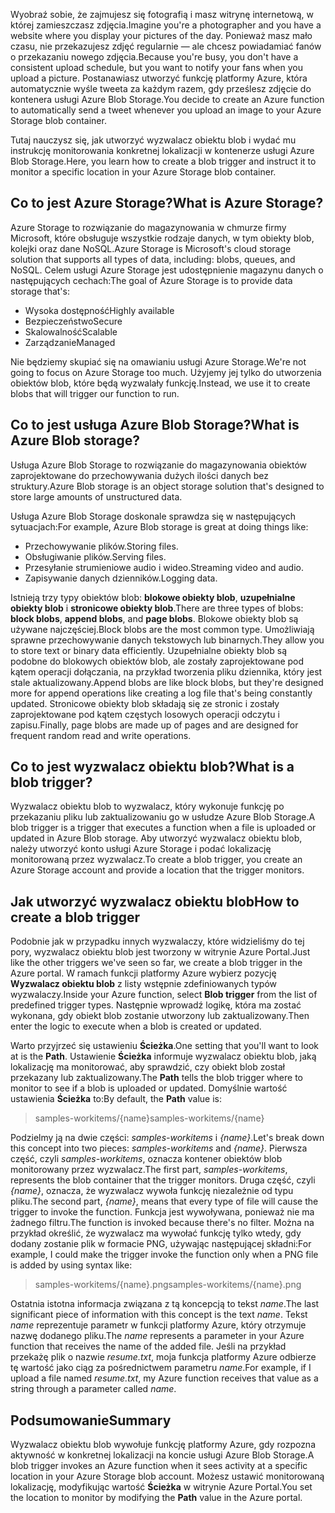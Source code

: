 <span data-ttu-id="fe085-101">Wyobraź sobie, że zajmujesz się fotografią i masz witrynę internetową, w której zamieszczasz zdjęcia.</span><span class="sxs-lookup"><span data-stu-id="fe085-101">Imagine you're a photographer and you have a website where you display your pictures of the day.</span></span> <span data-ttu-id="fe085-102">Ponieważ masz mało czasu, nie przekazujesz zdjęć regularnie — ale chcesz powiadamiać fanów o przekazaniu nowego zdjęcia.</span><span class="sxs-lookup"><span data-stu-id="fe085-102">Because you're busy, you don't have a consistent upload schedule, but you want to notify your fans when you upload a picture.</span></span> <span data-ttu-id="fe085-103">Postanawiasz utworzyć funkcję platformy Azure, która automatycznie wyśle tweeta za każdym razem, gdy prześlesz zdjęcie do kontenera usługi Azure Blob Storage.</span><span class="sxs-lookup"><span data-stu-id="fe085-103">You decide to create an Azure function to automatically send a tweet whenever you upload an image to your Azure Storage blob container.</span></span>

<span data-ttu-id="fe085-104">Tutaj nauczysz się, jak utworzyć wyzwalacz obiektu blob i wydać mu instrukcję monitorowania konkretnej lokalizacji w kontenerze usługi Azure Blob Storage.</span><span class="sxs-lookup"><span data-stu-id="fe085-104">Here, you learn how to create a blob trigger and instruct it to monitor a specific location in your Azure Storage blob container.</span></span>

## <a name="what-is-azure-storage"></a><span data-ttu-id="fe085-105">Co to jest Azure Storage?</span><span class="sxs-lookup"><span data-stu-id="fe085-105">What is Azure Storage?</span></span>

<span data-ttu-id="fe085-106">Azure Storage to rozwiązanie do magazynowania w chmurze firmy Microsoft, które obsługuje wszystkie rodzaje danych, w tym obiekty blob, kolejki oraz dane NoSQL.</span><span class="sxs-lookup"><span data-stu-id="fe085-106">Azure Storage is Microsoft's cloud storage solution that supports all types of data, including: blobs, queues, and NoSQL.</span></span> <span data-ttu-id="fe085-107">Celem usługi Azure Storage jest udostępnienie magazynu danych o następujących cechach:</span><span class="sxs-lookup"><span data-stu-id="fe085-107">The goal of Azure Storage is to provide data storage that's:</span></span>

- <span data-ttu-id="fe085-108">Wysoka dostępność</span><span class="sxs-lookup"><span data-stu-id="fe085-108">Highly available</span></span>
- <span data-ttu-id="fe085-109">Bezpieczeństwo</span><span class="sxs-lookup"><span data-stu-id="fe085-109">Secure</span></span>
- <span data-ttu-id="fe085-110">Skalowalność</span><span class="sxs-lookup"><span data-stu-id="fe085-110">Scalable</span></span>
- <span data-ttu-id="fe085-111">Zarządzanie</span><span class="sxs-lookup"><span data-stu-id="fe085-111">Managed</span></span>

<span data-ttu-id="fe085-112">Nie będziemy skupiać się na omawianiu usługi Azure Storage.</span><span class="sxs-lookup"><span data-stu-id="fe085-112">We're not going to focus on Azure Storage too much.</span></span> <span data-ttu-id="fe085-113">Użyjemy jej tylko do utworzenia obiektów blob, które będą wyzwalały funkcję.</span><span class="sxs-lookup"><span data-stu-id="fe085-113">Instead, we use it to create blobs that will trigger our function to run.</span></span>

## <a name="what-is-azure-blob-storage"></a><span data-ttu-id="fe085-114">Co to jest usługa Azure Blob Storage?</span><span class="sxs-lookup"><span data-stu-id="fe085-114">What is Azure Blob storage?</span></span>

<span data-ttu-id="fe085-115">Usługa Azure Blob Storage to rozwiązanie do magazynowania obiektów zaprojektowane do przechowywania dużych ilości danych bez struktury.</span><span class="sxs-lookup"><span data-stu-id="fe085-115">Azure Blob storage is an object storage solution that's designed to store large amounts of unstructured data.</span></span> 

<span data-ttu-id="fe085-116">Usługa Azure Blob Storage doskonale sprawdza się w następujących sytuacjach:</span><span class="sxs-lookup"><span data-stu-id="fe085-116">For example, Azure Blob storage is great at doing things like:</span></span>

- <span data-ttu-id="fe085-117">Przechowywanie plików.</span><span class="sxs-lookup"><span data-stu-id="fe085-117">Storing files.</span></span>
- <span data-ttu-id="fe085-118">Obsługiwanie plików.</span><span class="sxs-lookup"><span data-stu-id="fe085-118">Serving files.</span></span>
- <span data-ttu-id="fe085-119">Przesyłanie strumieniowe audio i wideo.</span><span class="sxs-lookup"><span data-stu-id="fe085-119">Streaming video and audio.</span></span>
- <span data-ttu-id="fe085-120">Zapisywanie danych dzienników.</span><span class="sxs-lookup"><span data-stu-id="fe085-120">Logging data.</span></span>

<span data-ttu-id="fe085-121">Istnieją trzy typy obiektów blob: **blokowe obiekty blob**, **uzupełnialne obiekty blob** i **stronicowe obiekty blob**.</span><span class="sxs-lookup"><span data-stu-id="fe085-121">There are three types of blobs: **block blobs**, **append blobs**, and **page blobs**.</span></span> <span data-ttu-id="fe085-122">Blokowe obiekty blob są używane najczęściej.</span><span class="sxs-lookup"><span data-stu-id="fe085-122">Block blobs are the most common type.</span></span> <span data-ttu-id="fe085-123">Umożliwiają sprawne przechowywanie danych tekstowych lub binarnych.</span><span class="sxs-lookup"><span data-stu-id="fe085-123">They allow you to store text or binary data efficiently.</span></span> <span data-ttu-id="fe085-124">Uzupełnialne obiekty blob są podobne do blokowych obiektów blob, ale zostały zaprojektowane pod kątem operacji dołączania, na przykład tworzenia pliku dziennika, który jest stale aktualizowany.</span><span class="sxs-lookup"><span data-stu-id="fe085-124">Append blobs are like block blobs, but they're designed more for append operations like creating a log file that's being constantly updated.</span></span> <span data-ttu-id="fe085-125">Stronicowe obiekty blob składają się ze stronic i zostały zaprojektowane pod kątem częstych losowych operacji odczytu i zapisu.</span><span class="sxs-lookup"><span data-stu-id="fe085-125">Finally, page blobs are made up of pages and are designed for frequent random read and write operations.</span></span>

## <a name="what-is-a-blob-trigger"></a><span data-ttu-id="fe085-126">Co to jest wyzwalacz obiektu blob?</span><span class="sxs-lookup"><span data-stu-id="fe085-126">What is a blob trigger?</span></span>

<span data-ttu-id="fe085-127">Wyzwalacz obiektu blob to wyzwalacz, który wykonuje funkcję po przekazaniu pliku lub zaktualizowaniu go w usłudze Azure Blob Storage.</span><span class="sxs-lookup"><span data-stu-id="fe085-127">A blob trigger is a trigger that executes a function when a file is uploaded or updated in Azure Blob storage.</span></span> <span data-ttu-id="fe085-128">Aby utworzyć wyzwalacz obiektu blob, należy utworzyć konto usługi Azure Storage i podać lokalizację monitorowaną przez wyzwalacz.</span><span class="sxs-lookup"><span data-stu-id="fe085-128">To create a blob trigger, you create an Azure Storage account and provide a location that the trigger monitors.</span></span>

## <a name="how-to-create-a-blob-trigger"></a><span data-ttu-id="fe085-129">Jak utworzyć wyzwalacz obiektu blob</span><span class="sxs-lookup"><span data-stu-id="fe085-129">How to create a blob trigger</span></span>

<span data-ttu-id="fe085-130">Podobnie jak w przypadku innych wyzwalaczy, które widzieliśmy do tej pory, wyzwalacz obiektu blob jest tworzony w witrynie Azure Portal.</span><span class="sxs-lookup"><span data-stu-id="fe085-130">Just like the other triggers we've seen so far, we create a blob trigger in the Azure portal.</span></span> <span data-ttu-id="fe085-131">W ramach funkcji platformy Azure wybierz pozycję **Wyzwalacz obiektu blob** z listy wstępnie zdefiniowanych typów wyzwalaczy.</span><span class="sxs-lookup"><span data-stu-id="fe085-131">Inside your Azure function, select **Blob trigger** from the list of predefined trigger types.</span></span> <span data-ttu-id="fe085-132">Następnie wprowadź logikę, która ma zostać wykonana, gdy obiekt blob zostanie utworzony lub zaktualizowany.</span><span class="sxs-lookup"><span data-stu-id="fe085-132">Then enter the logic to execute when a blob is created or updated.</span></span>

<span data-ttu-id="fe085-133">Warto przyjrzeć się ustawieniu **Ścieżka**.</span><span class="sxs-lookup"><span data-stu-id="fe085-133">One setting that you'll want to look at is the **Path**.</span></span> <span data-ttu-id="fe085-134">Ustawienie **Ścieżka** informuje wyzwalacz obiektu blob, jaką lokalizację ma monitorować, aby sprawdzić, czy obiekt blob został przekazany lub zaktualizowany.</span><span class="sxs-lookup"><span data-stu-id="fe085-134">The **Path** tells the blob trigger where to monitor to see if a blob is uploaded or updated.</span></span> <span data-ttu-id="fe085-135">Domyślnie wartość ustawienia **Ścieżka** to:</span><span class="sxs-lookup"><span data-stu-id="fe085-135">By default, the **Path** value is:</span></span> 

> <span data-ttu-id="fe085-136">samples-workitems/{name}</span><span class="sxs-lookup"><span data-stu-id="fe085-136">samples-workitems/{name}</span></span>

<span data-ttu-id="fe085-137">Podzielmy ją na dwie części: *samples-workitems* i *{name}*.</span><span class="sxs-lookup"><span data-stu-id="fe085-137">Let's break down this concept into two pieces: *samples-workitems* and *{name}*.</span></span> <span data-ttu-id="fe085-138">Pierwsza część, czyli *samples-workitems*, oznacza kontener obiektów blob monitorowany przez wyzwalacz.</span><span class="sxs-lookup"><span data-stu-id="fe085-138">The first part, *samples-workitems*, represents the blob container that the trigger monitors.</span></span> <span data-ttu-id="fe085-139">Druga część, czyli *{name}*, oznacza, że wyzwalacz wywoła funkcję niezależnie od typu pliku.</span><span class="sxs-lookup"><span data-stu-id="fe085-139">The second part, *{name}*, means that every type of file will cause the trigger to invoke the function.</span></span> <span data-ttu-id="fe085-140">Funkcja jest wywoływana, ponieważ nie ma żadnego filtru.</span><span class="sxs-lookup"><span data-stu-id="fe085-140">The function is invoked because there's no filter.</span></span> <span data-ttu-id="fe085-141">Można na przykład określić, że wyzwalacz ma wywołać funkcję tylko wtedy, gdy dodany zostanie plik w formacie PNG, używając następującej składni:</span><span class="sxs-lookup"><span data-stu-id="fe085-141">For example, I could make the trigger invoke the function only when a PNG file is added by using syntax like:</span></span>

> <span data-ttu-id="fe085-142">samples-workitems/{name}.png</span><span class="sxs-lookup"><span data-stu-id="fe085-142">samples-workitems/{name}.png</span></span>

<span data-ttu-id="fe085-143">Ostatnia istotna informacja związana z tą koncepcją to tekst *name*.</span><span class="sxs-lookup"><span data-stu-id="fe085-143">The last significant piece of information with this concept is the text *name*.</span></span> <span data-ttu-id="fe085-144">Tekst *name* reprezentuje parametr w funkcji platformy Azure, który otrzymuje nazwę dodanego pliku.</span><span class="sxs-lookup"><span data-stu-id="fe085-144">The *name* represents a parameter in your Azure function that receives the name of the added file.</span></span> <span data-ttu-id="fe085-145">Jeśli na przykład przekażę plik o nazwie *resume.txt*, moja funkcja platformy Azure odbierze tę wartość jako ciąg za pośrednictwem parametru *name*.</span><span class="sxs-lookup"><span data-stu-id="fe085-145">For example, if I upload a file named *resume.txt*, my Azure function receives that value as a string through a parameter called *name*.</span></span>

## <a name="summary"></a><span data-ttu-id="fe085-146">Podsumowanie</span><span class="sxs-lookup"><span data-stu-id="fe085-146">Summary</span></span>

<span data-ttu-id="fe085-147">Wyzwalacz obiektu blob wywołuje funkcję platformy Azure, gdy rozpozna aktywność w konkretnej lokalizacji na koncie usługi Azure Blob Storage.</span><span class="sxs-lookup"><span data-stu-id="fe085-147">A blob trigger invokes an Azure function when it sees activity at a specific location in your Azure Storage blob account.</span></span> <span data-ttu-id="fe085-148">Możesz ustawić monitorowaną lokalizację, modyfikując wartość **Ścieżka** w witrynie Azure Portal.</span><span class="sxs-lookup"><span data-stu-id="fe085-148">You set the location to monitor by modifying the **Path** value in the Azure portal.</span></span>
